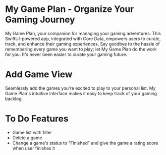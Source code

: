 # My Game Plan - Organize Your Gaming Journey
My Game Plan, your companion for managing your gaming adventures. This SwiftUI-powered app, integrated with Core Data, empowers users to curate, track, and enhance their gaming experiences. Say goodbye to the hassle of remembering every game you want to play; let My Game Plan do the work for you. It's never been easier to curate your gaming future.
# Add Game View
Seamlessly add the games you're excited to play to your personal list. My Game Plan's intuitive interface makes it easy to keep track of your gaming backlog.
# To Do Features
* Game list with filter
* Delete a game
* Change a game's status to "Finished" and give the game a rating score when user finishes it
